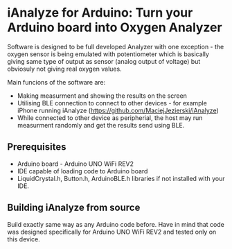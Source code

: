 # iAnalyze for Arduino: Turn your Arduino board into Oxygen Analyzer

Software is designed to be full developed Analyzer with one exception - the oxygen sensor is being emulated with potentiometer which is basically giving same type of output as sensor (analog output of voltage) but obviosuly not giving real oxygen values. 

Main funcions of the software are:
- Making measurment and showing the results on the screen
- Utilising BLE connection to connect to other devices - for example iPhone running iAnalyze (https://github.com/MaciejJezierski/iAnalyze)
- While connected to other device as peripherial, the host may run measurment randomly and get the results send using BLE.


## Prerequisites
- Arduino board - Arduino UNO WiFi REV2
- IDE capable of loading code to Arduino board
- LiquidCrystal.h, Button.h, ArduinoBLE.h libraries if not installed with your IDE.

## Building iAnalyze from source
Build exactly same way as any Arduino code before.
Have in mind that code was designed specifically for Arduino UNO WiFi REV2 and tested only on this device.
